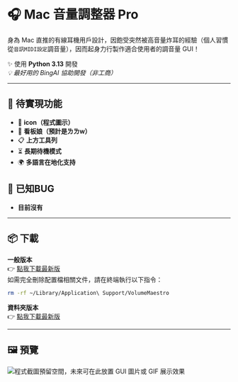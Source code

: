 # 🎧 Mac 音量調整器 Pro

身為 Mac 直推的有線耳機用戶設計，因飽受突然被高音量炸耳的經驗（個人習慣從`音訊MIDI設定`調音量），因而起身力行製作適合使用者的調音量 GUI！

✨ 使用 **Python 3.13** 開發  
_💡 最好用的 BingAI 協助開發（非工商）_

---

## 🚀 待實現功能
- 🌟 **icon（程式圖示）**
- 🌸 **看板娘（預計是ㄌㄌw）**
- 📋 **上方工具列**
- ⏳ **長期待機模式**
- 🌍 **多語言在地化支持**

## 🐞 已知BUG
- **目前沒有**

---

## 📦 下載
**一般版本**  
👉 [點我下載最新版](#)  
如需完全刪除配置檔相關文件，請在終端執行以下指令：

```bash
rm -rf ~/Library/Application\ Support/VolumeMaestro
```

**資料夾版本**  
👉 [點我下載最新版](#)

---

## 🖼️ 預覽

![程式截圖預留空間，未來可在此放置 GUI 圖片或 GIF 展示效果](#)
